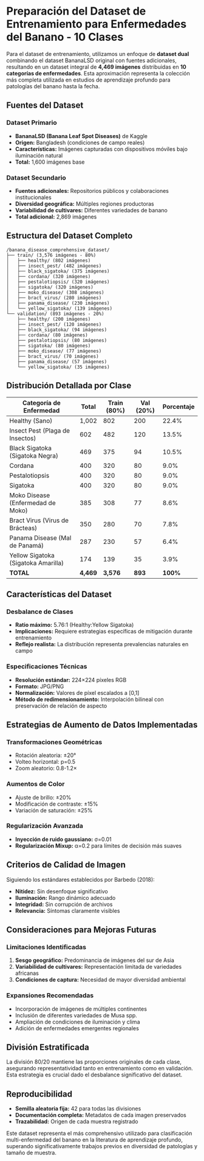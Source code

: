 # Preparación del Dataset de Entrenamiento para Enfermedades del Banano - 10 Clases

Para el dataset de entrenamiento, utilizamos un enfoque de **dataset dual** combinando el dataset BananaLSD original con fuentes adicionales, resultando en un dataset integral de **4,469 imágenes** distribuidas en **10 categorías de enfermedades**. Esta aproximación representa la colección más completa utilizada en estudios de aprendizaje profundo para patologías del banano hasta la fecha.

## Fuentes del Dataset

### Dataset Primario
- **BananaLSD (Banana Leaf Spot Diseases)** de Kaggle
- **Origen:** Bangladesh (condiciones de campo reales)
- **Características:** Imágenes capturadas con dispositivos móviles bajo iluminación natural
- **Total:** 1,600 imágenes base

### Dataset Secundario
- **Fuentes adicionales:** Repositorios públicos y colaboraciones institucionales
- **Diversidad geográfica:** Múltiples regiones productoras
- **Variabilidad de cultivares:** Diferentes variedades de banano
- **Total adicional:** 2,869 imágenes

## Estructura del Dataset Completo

```
/banana_disease_comprehensive_dataset/
├── train/ (3,576 imágenes - 80%)
│   ├── healthy/ (802 imágenes)
│   ├── insect_pest/ (482 imágenes)
│   ├── black_sigatoka/ (375 imágenes)
│   ├── cordana/ (320 imágenes)
│   ├── pestalotiopsis/ (320 imágenes)
│   ├── sigatoka/ (320 imágenes)
│   ├── moko_disease/ (308 imágenes)
│   ├── bract_virus/ (280 imágenes)
│   ├── panama_disease/ (230 imágenes)
│   └── yellow_sigatoka/ (139 imágenes)
└── validation/ (893 imágenes - 20%)
    ├── healthy/ (200 imágenes)
    ├── insect_pest/ (120 imágenes)
    ├── black_sigatoka/ (94 imágenes)
    ├── cordana/ (80 imágenes)
    ├── pestalotiopsis/ (80 imágenes)
    ├── sigatoka/ (80 imágenes)
    ├── moko_disease/ (77 imágenes)
    ├── bract_virus/ (70 imágenes)
    ├── panama_disease/ (57 imágenes)
    └── yellow_sigatoka/ (35 imágenes)
```

## Distribución Detallada por Clase

| Categoría de Enfermedad | Total | Train (80%) | Val (20%) | Porcentaje |
|-------------------------|-------|-------------|-----------|------------|
| Healthy (Sano) | 1,002 | 802 | 200 | 22.4% |
| Insect Pest (Plaga de Insectos) | 602 | 482 | 120 | 13.5% |
| Black Sigatoka (Sigatoka Negra) | 469 | 375 | 94 | 10.5% |
| Cordana | 400 | 320 | 80 | 9.0% |
| Pestalotiopsis | 400 | 320 | 80 | 9.0% |
| Sigatoka | 400 | 320 | 80 | 9.0% |
| Moko Disease (Enfermedad de Moko) | 385 | 308 | 77 | 8.6% |
| Bract Virus (Virus de Brácteas) | 350 | 280 | 70 | 7.8% |
| Panama Disease (Mal de Panamá) | 287 | 230 | 57 | 6.4% |
| Yellow Sigatoka (Sigatoka Amarilla) | 174 | 139 | 35 | 3.9% |
| **TOTAL** | **4,469** | **3,576** | **893** | **100%** |

## Características del Dataset

### Desbalance de Clases
- **Ratio máximo:** 5.76:1 (Healthy:Yellow Sigatoka)
- **Implicaciones:** Requiere estrategias específicas de mitigación durante entrenamiento
- **Reflejo realista:** La distribución representa prevalencias naturales en campo

### Especificaciones Técnicas
- **Resolución estándar:** 224×224 píxeles RGB
- **Formato:** JPG/PNG
- **Normalización:** Valores de píxel escalados a [0,1]
- **Método de redimensionamiento:** Interpolación bilineal con preservación de relación de aspecto

## Estrategias de Aumento de Datos Implementadas

### Transformaciones Geométricas
- Rotación aleatoria: ±20°
- Volteo horizontal: p=0.5
- Zoom aleatorio: 0.8-1.2×

### Aumentos de Color
- Ajuste de brillo: ±20%
- Modificación de contraste: ±15%
- Variación de saturación: ±25%

### Regularización Avanzada
- **Inyección de ruido gaussiano:** σ=0.01
- **Regularización Mixup:** α=0.2 para límites de decisión más suaves

## Criterios de Calidad de Imagen

Siguiendo los estándares establecidos por Barbedo (2018):
- **Nitidez:** Sin desenfoque significativo
- **Iluminación:** Rango dinámico adecuado
- **Integridad:** Sin corrupción de archivos
- **Relevancia:** Síntomas claramente visibles

## Consideraciones para Mejoras Futuras

### Limitaciones Identificadas
1. **Sesgo geográfico:** Predominancia de imágenes del sur de Asia
2. **Variabilidad de cultivares:** Representación limitada de variedades africanas
3. **Condiciones de captura:** Necesidad de mayor diversidad ambiental

### Expansiones Recomendadas
- Incorporación de imágenes de múltiples continentes
- Inclusión de diferentes variedades de Musa spp.
- Ampliación de condiciones de iluminación y clima
- Adición de enfermedades emergentes regionales

## División Estratificada

La división 80/20 mantiene las proporciones originales de cada clase, asegurando representatividad tanto en entrenamiento como en validación. Esta estrategia es crucial dado el desbalance significativo del dataset.

## Reproducibilidad

- **Semilla aleatoria fija:** 42 para todas las divisiones
- **Documentación completa:** Metadatos de cada imagen preservados
- **Trazabilidad:** Origen de cada muestra registrado

Este dataset representa el más comprehensivo utilizado para clasificación multi-enfermedad del banano en la literatura de aprendizaje profundo, superando significativamente trabajos previos en diversidad de patologías y tamaño de muestra.
